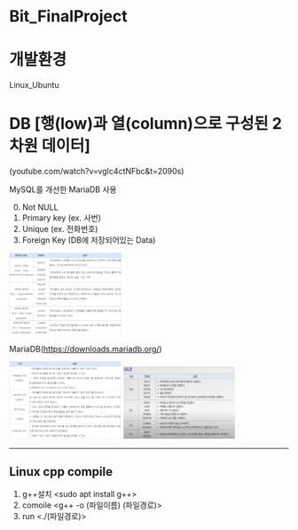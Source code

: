 # Bit_FinalProject

# 개발환경 
Linux_Ubuntu

# DB [행(low)과 열(column)으로 구성된 2차원 데이터]
(youtube.com/watch?v=vgIc4ctNFbc&t=2090s)

MySQL를 개선한 MariaDB 사용

0. Not NULL
1. Primary key (ex. 사번)
2. Unique (ex. 전화번호)
3. Foreign Key (DB에 저장되어있는 Data)

<img src="./img/constrain.png" width="40%" height="30%" title="제약어" ></img>

MariaDB(https://downloads.mariadb.org/)

<img src="./img/Query.png" width="40%" height="30%" title="기본쿼리" ></img>
<img src="./img/Query2.png" width="40%" height="30%" title="기본쿼리" ></img>

---

## Linux cpp compile

1. g++설치 <sudo apt install g++>
2. comoile <g++ -o (파일이름) (파일경로)>
3. run <./(파일경로)> 
